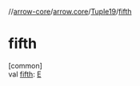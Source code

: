 //[arrow-core](../../../index.md)/[arrow.core](../index.md)/[Tuple19](index.md)/[fifth](fifth.md)

# fifth

[common]\
val [fifth](fifth.md): [E](index.md)
